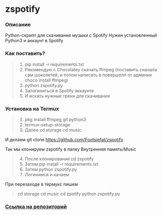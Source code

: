 # zspotify

### Описание
Python-скрипт для скачивания музыки с Spotify
Нужен установленный Python3 и аккаунт в Spotify

### Как поставить?
>1. pip install -r requirements.txt
>2. Рекомендую с Chocolatey скачать ffmpeg (поставить сначала сам шоколетей, и потом написать в повершелл от админки choco install ffmpeg)
>3.  python zspotify.py
>4. Залогиниться в Spotify аккаунте
>5. И искать нужные треки для скачивания

### Установка на Termux

>1. pkg install ffmpeg git python3
>2. termux-setup-storage
>3. Далее cd storage
>cd music

И делаем git clone https://github.com/Footsiefat/zspotify

Так мы клонируем zspotify в папку Внутренняя память/Music
>4. После клонирования  cd zspotify
>5. Затем pip install -r requirements.txt
>6.  Затем python zspotify.py
>7. Логинимся и качаем

При перезаходе в термукс пишем
>cd storage
>cd music
>cd zpotify
>python zspotify.py

### [Ссылка на репозиторий](https://github.com/Footsiefat/zspotify)
